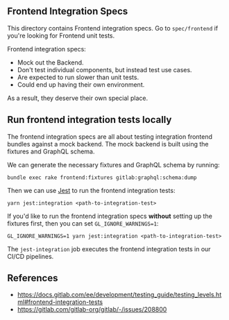 ## Frontend Integration Specs

This directory contains Frontend integration specs. Go to `spec/frontend` if you're looking for Frontend unit tests.

Frontend integration specs:

- Mock out the Backend.
- Don't test individual components, but instead test use cases.
- Are expected to run slower than unit tests.
- Could end up having their own environment.

As a result, they deserve their own special place.

## Run frontend integration tests locally

The frontend integration specs are all about testing integration frontend bundles against a
mock backend. The mock backend is built using the fixtures and GraphQL schema.

We can generate the necessary fixtures and GraphQL schema by running:

```shell
bundle exec rake frontend:fixtures gitlab:graphql:schema:dump
```

Then we can use [Jest](https://jestjs.io/) to run the frontend integration tests:

```shell
yarn jest:integration <path-to-integration-test>
```

If you'd like to run the frontend integration specs **without** setting up the fixtures first, then you
can set `GL_IGNORE_WARNINGS=1`:

```shell
GL_IGNORE_WARNINGS=1 yarn jest:integration <path-to-integration-test>
```

The `jest-integration` job executes the frontend integration tests in our
CI/CD pipelines.

## References

- https://docs.gitlab.com/ee/development/testing_guide/testing_levels.html#frontend-integration-tests
- https://gitlab.com/gitlab-org/gitlab/-/issues/208800
